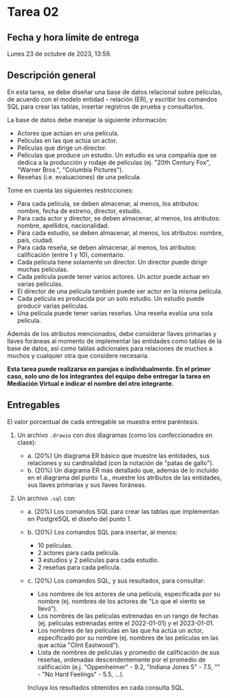 # Tarea 02

## Fecha y hora límite de entrega
Lunes 23 de octubre de 2023, 13:59.

## Descripción general
En esta tarea, se debe diseñar una base de datos relacional sobre películas, de acuerdo con el modelo entidad - relación (ER), y escribir los comandos SQL para crear las tablas, insertar registros de prueba y consultarlos.

La base de datos debe manejar la siguiente información:

- Actores que actúan en una película.
- Películas en las que actúa un actor.
- Películas que dirige un director.
- Películas que produce un estudio. Un estudio es una compañía que se dedica a la producción y rodaje de películas (ej. "20th Century Fox", "Warner Bros.", "Columbia Pictures").
- Reseñas (i.e. evaluaciones) de una película.

Tome en cuenta las siguientes restricciones:

- Para cada película, se deben almacenar, al menos, los atributos: nombre, fecha de estreno, director, estudio.
- Para cada actor y director, se deben almacenar, al menos, los atributos: nombre, apellidos, nacionalidad.
- Para cada estudio, se deben almacenar, al menos, los atributos: nombre, país, ciudad.
- Para cada reseña, se deben almacenar, al menos, los atributos: calificación (entre 1 y 10), comentario.
- Cada película tiene solamente un director. Un director puede dirigir muchas películas.
- Cada película puede tener varios actores. Un actor puede actuar en varias películas.
- El director de una película también puede ser actor en la misma película.
- Cada película es producida por un solo estudio. Un estudio puede producir varias películas.
- Una película puede tener varias reseñas. Una reseña evalúa una sola película.

Además de los atributos mencionados, debe considerar llaves primarias y llaves foráneas al momento de implementar las entidades como tablas de la base de datos, así como tablas adicionales para relaciones de muchos a muchos y cualquier otra que considere necesaria.


**Esta tarea puede realizarse en parejas o individualmente. En el primer caso, solo uno de los integrantes del equipo debe entregar la tarea en Mediación Virtual e indicar el nombre del otro integrante.**

## Entregables
El valor porcentual de cada entregable se muestra entre paréntesis.

1. Un archivo `.drawio` con dos diagramas (como los confeccionados en clase):

    - a. (20%) Un diagrama ER básico que muestre las entidades, sus relaciones y su cardinalidad (con la notación de "patas de gallo").  
    - b. (20%) Un diagrama ER más detallado que, además de lo incluído en el diagrama del punto 1.a., muestre los atributos de las entidades, sus llaves primarias y sus llaves foráneas.

2. Un archivo `.sql` con:

    - a. (20%) Los comandos SQL para crear las tablas que implementan en PostgreSQL el diseño del punto 1.  
    - b. (20%) Los comandos SQL para insertar, al menos:
        - 10 películas.
        - 2 actores para cada película.
        - 3 estudios y 2 películas para cada estudio.
        - 2 reseñas para cada película.
    - c. (20%) Los comandos SQL, y sus resultados, para consultar:
        - Los nombres de los actores de una película, especificada por su nombre (ej. nombres de los actores de "Lo que el viento se llevó").
        - Los nombres de las películas estrenadas en un rango de fechas (ej. películas estrenadas entre el 2022-01-01) y el 2023-01-01.
        - Los nombres de las películas en las que ha actúa un actor, especificado por su nombre (ej. nombres de las películas en las que actúa "Clint Eastwood").
        - Lista de nombres de películas y promedio de calificación de sus reseñas, ordenadas descendentemente por el promedio de calificación (e.j. "Oppenheimer" - 9.2, "Indiana Jones 5" - 7.5, "" - "No Hard Feelings" - 5.5, ...).

        Incluya los resultados obtenidos en cada consulta SQL.